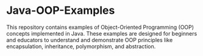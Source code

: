 # Java-OOP-Examples
This repository contains examples of Object-Oriented Programming (OOP) concepts implemented in Java. These examples are designed for beginners and educators to understand and demonstrate OOP principles like encapsulation, inheritance, polymorphism, and abstraction.
